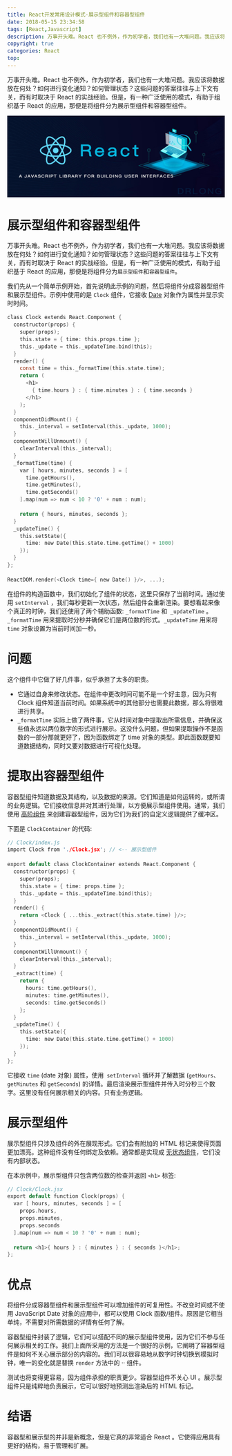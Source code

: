 ```yaml
---
title: React开发常用设计模式-展示型组件和容器型组件
date: 2018-05-15 23:34:58
tags: [React,Javascript]
description: 万事开头难。React 也不例外，作为初学者，我们也有一大堆问题。我应该将数据放在何处？如何进行变化通知？如何管理状态？这些问题的答案往往与上下文有关，而有时取决于 React 的实战经验。但是，有一种广泛使用的模式，有助于组织基于 React 的应用，那便是将组件分为展示型组件和容器型组件。
copyright: true
categories: React
top:
---
```

万事开头难。React 也不例外，作为初学者，我们也有一大堆问题。我应该将数据放在何处？如何进行变化通知？如何管理状态？这些问题的答案往往与上下文有关，而有时取决于 React 的实战经验。但是，有一种广泛使用的模式，有助于组织基于 React 的应用，那便是将组件分为展示型组件和容器型组件。

![React](https://raw.githubusercontent.com/Duanruilong/phone_drl/master/image/blog/react_d.png)

<!--more-->

# 展示型组件和容器型组件
万事开头难。React 也不例外，作为初学者，我们也有一大堆问题。我应该将数据放在何处？如何进行变化通知？如何管理状态？这些问题的答案往往与上下文有关，而有时取决于 React 的实战经验。但是，有一种广泛使用的模式，有助于组织基于 React 的应用，那便是将组件分为`展示型组件`和`容器型组件`。

我们先从一个简单示例开始，首先说明此示例的问题，然后将组件分成容器型组件和展示型组件。示例中使用的是 `Clock` 组件，它接收 [Date](https://developer.mozilla.org/en-US/docs/Web/JavaScript/Reference/Global_Objects/Date) 对象作为属性并显示实时时间。
```h
class Clock extends React.Component {
  constructor(props) {
    super(props);
    this.state = { time: this.props.time };
    this._update = this._updateTime.bind(this);
  }
  render() {
    const time = this._formatTime(this.state.time);
    return (
      <h1>
        { time.hours } : { time.minutes } : { time.seconds }
      </h1>
    );
  }
  componentDidMount() {
    this._interval = setInterval(this._update, 1000);
  }
  componentWillUnmount() {
    clearInterval(this._interval);
  }
  _formatTime(time) {
    var [ hours, minutes, seconds ] = [
      time.getHours(),
      time.getMinutes(),
      time.getSeconds()
    ].map(num => num < 10 ? '0' + num : num);

    return { hours, minutes, seconds };
  }
  _updateTime() {
    this.setState({
      time: new Date(this.state.time.getTime() + 1000)
    });
  }
};

ReactDOM.render(<Clock time={ new Date() }/>, ...);

```
在组件的构造函数中，我们初始化了组件的状态，这里只保存了当前时间。通过使用 `setInterval` ，我们每秒更新一次状态，然后组件会重新渲染。要想看起来像个真正的时钟，我们还使用了两个辅助函数: `_formatTime` 和` _updateTime` 。`_formatTime` 用来提取时分秒并确保它们是两位数的形式。`_updateTime` 用来将` time` 对象设置为当前时间加一秒。

# 问题
这个组件中它做了好几件事，似乎承担了太多的职责。

* 它通过自身来修改状态。在组件中更改时间可能不是一个好主意，因为只有 Clock 组件知道当前时间。如果系统中的其他部分也需要此数据，那么将很难进行共享。
* `_formatTime` 实际上做了两件事，它从时间对象中提取出所需信息，并确保这些值永远以两位数字的形式进行展示。这没什么问题，但如果提取操作不是函数的一部分那就更好了，因为函数绑定了 time 对象的类型。即此函数既要知道数据结构，同时又要对数据进行可视化处理。

# 提取出容器型组件
容器型组件知道数据及其结构，以及数据的来源。它们知道是如何运转的，或所谓的业务逻辑。它们接收信息并对其进行处理，以方便展示型组件使用。通常，我们使用 [高阶组件](https://github.com/krasimir/react-in-patterns/tree/master/patterns/higher-order-components) 来创建容器型组件，因为它们为我们的自定义逻辑提供了缓冲区。

下面是 `ClockContainer` 的代码:
```h
// Clock/index.js
import Clock from './Clock.jsx'; // <-- 展示型组件

export default class ClockContainer extends React.Component {
  constructor(props) {
    super(props);
    this.state = { time: props.time };
    this._update = this._updateTime.bind(this);
  }
  render() {
    return <Clock { ...this._extract(this.state.time) }/>;
  }
  componentDidMount() {
    this._interval = setInterval(this._update, 1000);
  }
  componentWillUnmount() {
    clearInterval(this._interval);
  }
  _extract(time) {
    return {
      hours: time.getHours(),
      minutes: time.getMinutes(),
      seconds: time.getSeconds()
    };
  }
  _updateTime() {
    this.setState({
      time: new Date(this.state.time.getTime() + 1000)
    });
  }
};
```
它接收 `time` (date 对象) 属性，使用` setInterval` 循环并了解数据 (`getHours`、`getMinutes` 和 `getSeconds`) 的详情。最后渲染展示型组件并传入时分秒三个数字。这里没有任何展示相关的内容。只有业务逻辑。

# 展示型组件
展示型组件只涉及组件的外在展现形式。它们会有附加的 HTML 标记来使得页面更加漂亮。这种组件没有任何绑定及依赖。通常都是实现成 [无状态组件](https://facebook.github.io/react/blog/2015/10/07/react-v0.14.html#stateless-functional-components)，它们没有内部状态。

在本示例中，展示型组件只包含两位数的检查并返回 `<h1>` 标签:
```h
// Clock/Clock.jsx
export default function Clock(props) {
  var [ hours, minutes, seconds ] = [
    props.hours,
    props.minutes,
    props.seconds
  ].map(num => num < 10 ? '0' + num : num);

  return <h1>{ hours } : { minutes } : { seconds }</h1>;
};
```
# 优点
将组件分成容器型组件和展示型组件可以增加组件的可复用性。不改变时间或不使用 JavaScript Date 对象的应用中，都可以使用 Clock 函数/组件。原因是它相当单纯，不需要对所需数据的详情有任何了解。

容器型组件封装了逻辑，它们可以搭配不同的展示型组件使用，因为它们不参与任何展示相关的工作。我们上面所采用的方法是一个很好的示例，它阐明了容器型组件是如何不关心展示部分的内容的。我们可以很容易地从数字时钟切换到模拟时钟，唯一的变化就是替换 `render` 方法中的 ·<Clock>· 组件。

测试也将变得更容易，因为组件承担的职责更少。容器型组件不关心 UI 。展示型组件只是纯粹地负责展示，它可以很好地预测出渲染后的 HTML 标记。

# 结语

容器型和展示型的并非是新概念，但是它真的非常适合 React 。它使得应用具有更好的结构，易于管理和扩展。






